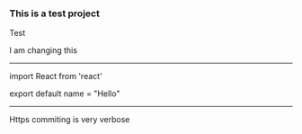 ### This is a test project

Test

I am changing this

---

import React from 'react'

export default name = "Hello"

---

Https commiting is very verbose
